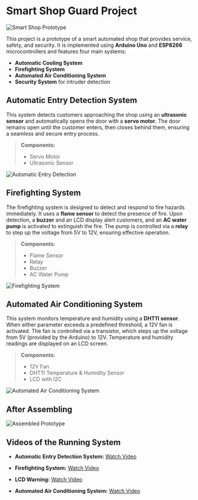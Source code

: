 # Smart Shop Guard Project

![Smart Shop Prototype](https://github.com/user-attachments/assets/817044e5-c3e2-4efb-a62e-8bb6452c51aa)

This project is a prototype of a smart automated shop that provides service, safety, and security. It is implemented using **Arduino Uno** and **ESP8266** microcontrollers and features four main systems:

- **Automatic Cooling System**
- **Firefighting System**
- **Automated Air Conditioning System**
- **Security System** for intruder detection

## Automatic Entry Detection System

This system detects customers approaching the shop using an **ultrasonic sensor** and automatically opens the door with a **servo motor**. The door remains open until the customer enters, then closes behind them, ensuring a seamless and secure entry process.

> **Components:**
> - Servo Motor
> - Ultrasonic Sensor

![Automatic Entry Detection](https://github.com/user-attachments/assets/f86acbed-ca17-4638-957b-704dc8fc865c)

## Firefighting System

The firefighting system is designed to detect and respond to fire hazards immediately. It uses a **flame sensor** to detect the presence of fire. Upon detection, a **buzzer** and an LCD display alert customers, and an **AC water pump** is activated to extinguish the fire. The pump is controlled via a **relay** to step up the voltage from 5V to 12V, ensuring effective operation.

> **Components:**
> - Flame Sensor
> - Relay
> - Buzzer
> - AC Water Pump

![Firefighting System](https://github.com/user-attachments/assets/8c1ad3f7-ac2c-4030-a00f-9a05861aa29b)

## Automated Air Conditioning System

This system monitors temperature and humidity using a **DHT11 sensor**. When either parameter exceeds a predefined threshold, a 12V fan is activated. The fan is controlled via a transistor, which steps up the voltage from 5V (provided by the Arduino) to 12V. Temperature and humidity readings are displayed on an LCD screen.

> **Components:**
> - 12V Fan
> - DHT11 Temperature & Humidity Sensor
> - LCD with I2C

![Automated Air Conditioning System](https://github.com/user-attachments/assets/a0c8a47a-d772-433e-973a-89955d4440b0)

## After Assembling

![Assembled Prototype](https://github.com/user-attachments/assets/9f83cc28-a480-4b8b-b2f9-9614dc355d6c)

## Videos of the Running System

- **Automatic Entry Detection System:**
  [Watch Video](https://github.com/user-attachments/assets/28712764-492d-467e-9aa7-fb2b8b069abf)

- **Firefighting System:**
  [Watch Video](https://github.com/user-attachments/assets/1052b2f2-3211-4acc-8836-fc73112fbd1a)

- **LCD Warning:**
  [Watch Video](https://github.com/user-attachments/assets/c1f41d64-3401-45b4-99e5-8f7c6153e420)

- **Automated Air Conditioning System:**
  [Watch Video](https://github.com/user-attachments/assets/e4350ce7-36f6-45f2-aca9-62d095d811f2)
